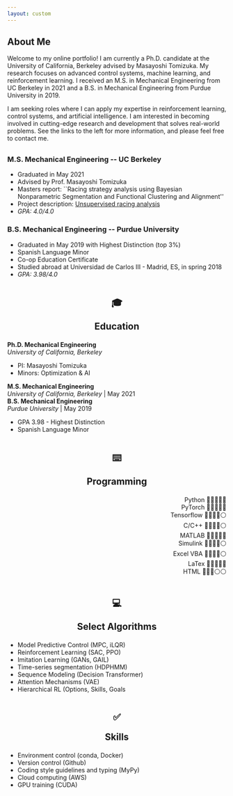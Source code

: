 ```yaml
---
layout: custom
---
```


## About Me

Welcome to my online portfolio! I am currently a Ph.D. candidate at the University of California, Berkeley advised by Masayoshi Tomizuka. My research focuses on advanced control systems, machine learning, and reinforcement learning. I received an M.S. in Mechanical Engineering from UC Berkeley in 2021 and a B.S. in Mechanical Engineering from Purdue University in 2019.

I am seeking roles where I can apply my expertise in reinforcement learning, control systems, and artificial intelligence. I am interested in becoming involved in cutting-edge research and development that solves real-world problems. See the links to the left for more information, and please feel free to contact me.

## 
### M.S. Mechanical Engineering -- UC Berkeley
- Graduated in May 2021
- Advised by Prof. Masayoshi Tomizuka
- Masters report: ``Racing strategy analysis using Bayesian Nonparametric Segmentation and Functional Clustering and Alignment''
- Project description: [Unsupervised racing analysis](./projects/hdphmm.html)
- _GPA: 4.0/4.0_


### B.S. Mechanical Engineering -- Purdue University
- Graduated in May 2019 with Highest Distinction (top 3%)
- Spanish Language Minor
- Co-op Education Certificate
- Studied abroad at Universidad de Carlos III - Madrid, ES, in spring 2018
- _GPA: 3.98/4.0_



<div class="container">
    <div class="column">
        <h2><p style="text-align: center;" class="emoji-text">🎓</p><p style="text-align: center;">Education</p></h2>
        <p><b>Ph.D. Mechanical Engineering</b><br>
        <i>University of California, Berkeley</i>
        <ul style="margin-top: 0pt;">
            <li>PI: Masayoshi Tomizuka </li>
            <li>Minors: Optimization & AI </li>
            </ul>
        </p>
        <p><b>M.S. Mechanical Engineering </b><br>
        <i>University of California, Berkeley </i> | May 2021 <br>
        <b>B.S. Mechanical Engineering</b><br>
        <i>Purdue University</i> | May 2019 <br>
        <ul>
        <li>GPA 3.98 - Highest Distinction</li>
        <li>Spanish Language Minor</li>
        <ul>
    </div>
    <div class="column">
            <h2><p style="text-align: center;" class="emoji-text">⌨️
</p><p style="text-align: center;">Programming</p></h2>
        <p style="text-align: right;"> Python   🔵🔵🔵🔵🔵<br>
        PyTorch   🔵🔵🔵🔵🔵<br>
        Tensorflow   🔵🔵🔵🔵⚪<br>
        C/C++   🔵🔵🔵🔵⚪<br>
        MATLAB   🔵🔵🔵🔵🔵<br>
        Simulink   🔵🔵🔵🔵⚪<br>
        Excel VBA   🔵🔵🔵🔵⚪<br>
        LaTex   🔵🔵🔵🔵🔵<br>
        HTML   🔵🔵🔵⚪⚪<br>
    </p>
</div>
</div>

<div class="container">
    <div class="column">
        <h2><p style="text-align: center;" class="emoji-text">💻</p><p style="text-align: center;">Select Algorithms</p></h2>
        <p><ul>
            <li>Model Predictive Control (MPC, iLQR)</li>
            <li>Reinforcement Learning (SAC, PPO)</li>
            <li>Imitation Learning (GANs, GAIL)</li>
            <li>Time-series segmentation (HDPHMM) </li>
            <li>Sequence Modeling (Decision Transformer) </li>
            <li> Attention Mechanisms (VAE)</li>
                <li>Hierarchical RL (Options, Skills, Goals</li>
        </ul></p>
    </div>
    <div class="column">
            <h2><p style="text-align: center;" class="emoji-text">✅</p><p style="text-align: center;">Skills</p></h2>
        <p>
        <ul>
        <li> Environment control (conda, Docker) </li>
        <li> Version control (Github)</li>
        <li> Coding style guidelines and typing (MyPy)</li>
        <li> Cloud computing (AWS)</li>
        <li> GPU training (CUDA)</li></ul></p>
    </div>
</div>

